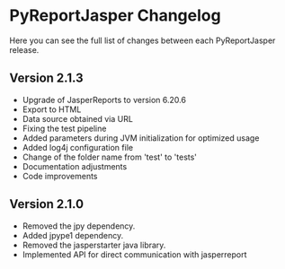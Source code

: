 PyReportJasper Changelog
=============

Here you can see the full list of changes between each PyReportJasper release.

Version 2.1.3
-------------
- Upgrade of JasperReports to version 6.20.6
- Export to HTML
- Data source obtained via URL
- Fixing the test pipeline
- Added parameters during JVM initialization for optimized usage
- Added log4j configuration file
- Change of the folder name from 'test' to 'tests'
- Documentation adjustments
- Code improvements


Version 2.1.0
-------------
- Removed the jpy dependency.
- Added jpype1 dependency.
- Removed the jasperstarter java library.
- Implemented API for direct communication with jasperreport
